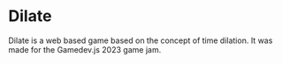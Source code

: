 # Dilate

Dilate is a web based game based on the concept of time dilation. It was made for the Gamedev.js 2023 game jam.